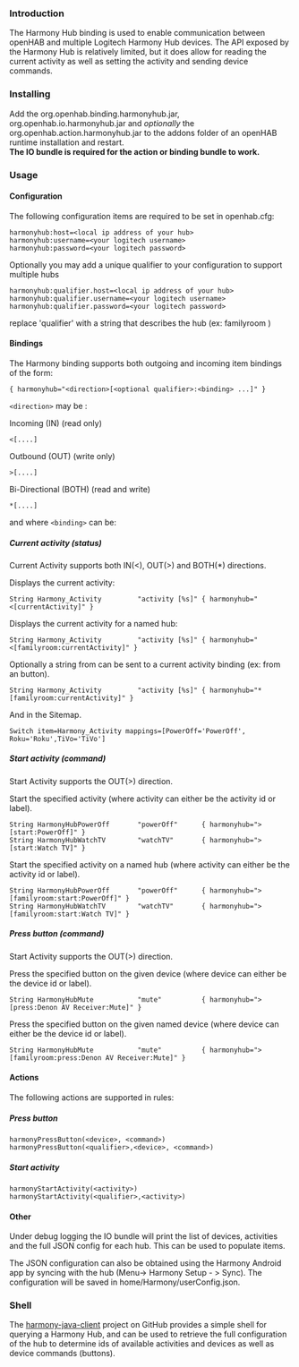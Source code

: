 
### Introduction

The Harmony Hub binding is used to enable communication between openHAB and multiple Logitech Harmony Hub devices. The API exposed by the Harmony Hub is relatively limited, but it does allow for reading the current activity as well as setting the activity and sending device commands.

### Installing

Add the org.openhab.binding.harmonyhub<version>.jar, org.openhab.io.harmonyhub<version>.jar and _optionally_ the org.openhab.action.harmonyhub<version>.jar to the addons folder of an openHAB runtime installation and restart.  
****The IO bundle is required for the action or binding bundle to work.**** 

### Usage

#### Configuration

The following configuration items are required to be set in openhab.cfg:

	harmonyhub:host=<local ip address of your hub>
	harmonyhub:username=<your logitech username>
	harmonyhub:password=<your logitech password>

Optionally you may add a unique qualifier to your configuration to support multiple hubs


	harmonyhub:qualifier.host=<local ip address of your hub>
	harmonyhub:qualifier.username=<your logitech username>
	harmonyhub:qualifier.password=<your logitech password>

replace 'qualifier' with a string that describes the hub (ex: familyroom )

#### Bindings

The Harmony binding supports both outgoing and incoming item bindings of the form:

    { harmonyhub="<direction>[<optional qualifier>:<binding> ...]" }

`<direction>` may be :

Incoming (IN) (read only)

	<[....]

Outbound (OUT) (write only)

	>[....]
Bi-Directional (BOTH) (read and write)

	*[....]

and where `<binding>` can be:

##### Current activity (status)
Current Activity supports both IN(<), OUT(>) and BOTH(*) directions.

Displays the current activity:

    String Harmony_Activity         "activity [%s]" { harmonyhub="<[currentActivity]" }

Displays the current activity for a named hub:

    String Harmony_Activity         "activity [%s]" { harmonyhub="<[familyroom:currentActivity]" }

Optionally a string from can be sent to a current activity binding (ex: from an button).

	String Harmony_Activity         "activity [%s]" { harmonyhub="*[familyroom:currentActivity]" }

And in the Sitemap.

	Switch item=Harmony_Activity mappings=[PowerOff='PowerOff', Roku='Roku',TiVo='TiVo']
    
##### Start activity (command)

Start Activity supports the OUT(>) direction.

Start the specified activity (where activity can either be the activity id or label).

	String HarmonyHubPowerOff       "powerOff"      { harmonyhub=">[start:PowerOff]" }
	String HarmonyHubWatchTV        "watchTV"       { harmonyhub=">[start:Watch TV]" }

Start the specified activity on a named hub (where activity can either be the activity id or label).

	String HarmonyHubPowerOff       "powerOff"      { harmonyhub=">[familyroom:start:PowerOff]" }
	String HarmonyHubWatchTV        "watchTV"       { harmonyhub=">[familyroom:start:Watch TV]" }

##### Press button (command)

Start Activity supports the OUT(>) direction.

Press the specified button on the given device (where device can either be the device id or label).

	String HarmonyHubMute           "mute"          { harmonyhub=">[press:Denon AV Receiver:Mute]" }

Press the specified button on the given named device (where device can either be the device id or label).

	String HarmonyHubMute           "mute"          { harmonyhub=">[familyroom:press:Denon AV Receiver:Mute]" }


#### Actions

The following actions are supported in rules:

##### Press button

	harmonyPressButton(<device>, <command>)
	harmonyPressButton(<qualifier>,<device>, <command>)

##### Start activity

	harmonyStartActivity(<activity>)
	harmonyStartActivity(<qualifier>,<activity>)

#### Other
 Under debug logging the IO bundle will print the list of devices, activities and the full JSON config for each hub.  This can be used to populate items.

The JSON configuration can also be obtained using the Harmony Android app by syncing with the hub (Menu-> Harmony Setup - > Sync).  The configuration will be saved in  home/Harmony/userConfig.json. 
 
### Shell

The [harmony-java-client](https://github.com/tuck182/harmony-java-client) project on GitHub provides a simple shell for querying a Harmony Hub, and can be used to retrieve the full configuration of the hub to determine ids of available activities and devices as well as device commands (buttons).
